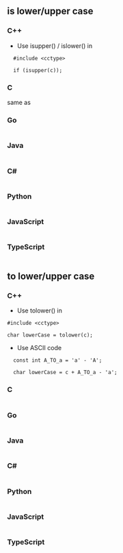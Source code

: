 
## is lower/upper case
### C++
- Use isupper() / islower() in <cctype>
```
  #include <cctype>

  if (isupper(c));
```
### C
same as 

### Go
```
```
### Java
```

```


### C#
```  

```
### Python
```

```


### JavaScript
```
```
### TypeScript
```
```

## to lower/upper case
### C++
- Use tolower() in <cctype>
```
#include <cctype>

char lowerCase = tolower(c);
```

- Use ASCII  code
```
  const int A_TO_a = 'a' - 'A';

  char lowerCase = c + A_TO_a - 'a';
```
### C
```

```

### Go
```
```
### Java
```

```


### C#
```  

```
### Python
```

```


### JavaScript
```
```
### TypeScript
```
```